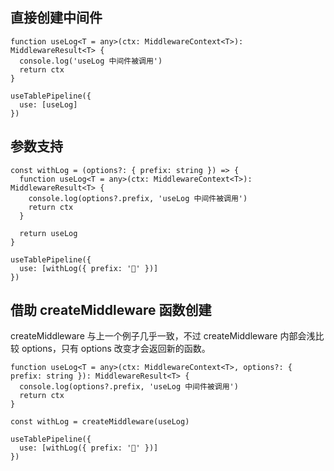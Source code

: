 ## 直接创建中间件

```tsx
function useLog<T = any>(ctx: MiddlewareContext<T>): MiddlewareResult<T> {
  console.log('useLog 中间件被调用')
  return ctx
}

useTablePipeline({
  use: [useLog]
})
```

## 参数支持

```tsx
const withLog = (options?: { prefix: string }) => {
  function useLog<T = any>(ctx: MiddlewareContext<T>): MiddlewareResult<T> {
    console.log(options?.prefix, 'useLog 中间件被调用')
    return ctx
  }

  return useLog
}

useTablePipeline({
  use: [withLog({ prefix: '🎯' })]
})
```

## 借助 createMiddleware 函数创建

createMiddleware 与上一个例子几乎一致，不过 createMiddleware 内部会浅比较 options，只有 options 改变才会返回新的函数。

```tsx
function useLog<T = any>(ctx: MiddlewareContext<T>, options?: { prefix: string }): MiddlewareResult<T> {
  console.log(options?.prefix, 'useLog 中间件被调用')
  return ctx
}

const withLog = createMiddleware(useLog)

useTablePipeline({
  use: [withLog({ prefix: '🎯' })]
})
```
